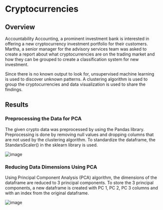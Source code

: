 # Cryptocurrencies
## Overview
Accountability Accounting, a prominent investment bank is interested in offering a new cryptocurrency investment portfolio for their customers. Martha, a senior manager for the advisory services team was asked to create a report about what cryptocurrencies are on the trading market and how they can be grouped to create a classification system for new investment. 

Since there is no known output to look for, unsupervised machine learning is used to discover unknown patterns. A clustering algorithm is used to group the cryptocurrencies and data visualization is used to share the findings.

## Results
### Preprocessing the Data for PCA
The given crypto data was preprocessed by using the Pandas library. Preprocessing is done by removing null values and dropping columns that are not used by the clustering algorithm. To standardize the dataframe, the StandarsScaler() in the sklearn library is used.

![image](https://user-images.githubusercontent.com/76491891/123544308-ad383780-d720-11eb-9b36-21669b0f5b02.png)

### Reducing Data Dimensions Using PCA 
Using Principal Component Analysis (PCA) algorithm, the dimensions of the dataframe are reduced to 3 principal components. To store the 3 principal components, a new dataframe is created with PC 1, PC 2, PC 3 columns and with an index from the original dataframe.

![image](https://user-images.githubusercontent.com/76491891/123544358-e96b9800-d720-11eb-8d52-df5ab701defe.png)
